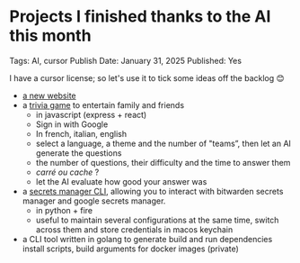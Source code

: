 # Projects I finished thanks to the AI this month

Tags: AI, cursor
Publish Date: January 31, 2025
Published: Yes

I have a cursor license; so let's use it to tick some ideas off the backlog 😊

- [a new website](https://github.com/nillebco/nillebco.github.io)
- a [trivia game](https://github.com/nilleb/trivia) to entertain family and friends
    - in javascript (express + react)
    - Sign in with Google
    - In french, italian, english
    - select a language, a theme and the number of "teams”, then let an AI generate the questions
    - the number of questions, their difficulty and the time to answer them
    - *carré ou cache* ?
    - let the AI evaluate how good your answer was
- a [secrets manager CLI](https://github.com/nillebco/secrets-manager), allowing you to interact with bitwarden secrets manager and google secrets manager.
    - in python + fire
    - useful to maintain several configurations at the same time, switch across them and store credentials in macos keychain
- a CLI tool written in golang to generate build and run dependencies install scripts, build arguments for docker images (private)